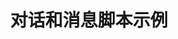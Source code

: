 ---
layout: article
title: 对话和消息脚本示例
description: 
  - 您可以使用该脚本创建并使用不同的对话和消息。
lang: cn
weight: 50
isDraft: false
ref: Script_Dialogs_and_Messages
category:
  - Script
  - Scripting
image: Script_Dialogs_and_Messages_EN.png
download: Script_Dialogs_and_Messages_EN.pbmx
overview_description:
overview_benefits:
overview_data_sources:
---